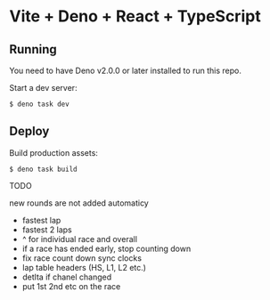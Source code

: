 # Vite + Deno + React + TypeScript

## Running

You need to have Deno v2.0.0 or later installed to run this repo.

Start a dev server:

```
$ deno task dev
```

## Deploy

Build production assets:

```
$ deno task build
```

TODO

new rounds are not added automaticy

* fastest lap
* fastest 2 laps
* ^ for individual race and overall
* if a race has ended early, stop counting down
* fix race count down sync clocks
* lap table headers (HS, L1, L2 etc.)
* detlta if chanel changed
* put 1st 2nd etc on the race

